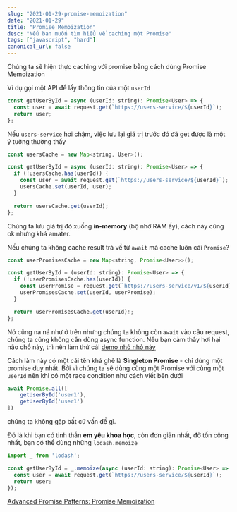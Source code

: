 ```yaml
---
slug: "2021-01-29-promise-memoization"
date: "2021-01-29"
title: "Promise Memoization"
desc: "Nếu bạn muốn tìm hiểu về caching một Promise"
tags: ["javascript", "hard"]
canonical_url: false
---
```



Chúng ta sẽ hiện thực caching với promise bằng cách dùng Promise Memoization

Ví dụ gọi một API để lấy thông tin của một `userId`

```js
const getUserById = async (userId: string): Promise<User> => {
  const user = await request.get(`https://users-service/${userId}`);
  return user;
};
```

Nếu `users-service` hơi chậm, việc lưu lại giá trị trước đó đã get được là một ý tưởng thường thấy

```js
const usersCache = new Map<string, User>();

const getUserById = async (userId: string): Promise<User> => {
  if (!usersCache.has(userId)) {
    const user = await request.get(`https://users-service/${userId}`);
    usersCache.set(userId, user);
  }

  return usersCache.get(userId);
};
```

Chúng ta lưu giá trị đó xuống **in-memory** (bộ nhớ RAM ấy), cách này cũng ok nhưng khá amater.

Nếu chúng ta không cache result trả về từ `await` mà cache luôn cái `Promise`?

```js
const userPromisesCache = new Map<string, Promise<User>>();

const getUserById = (userId: string): Promise<User> => {
  if (!userPromisesCache.has(userId)) {
    const userPromise = request.get(`https://users-service/v1/${userId}`);
    userPromisesCache.set(userId, userPromise);
  }

  return userPromisesCache.get(userId)!;
};
```

Nó cũng na ná như ở trên nhưng chúng ta không còn `await` vào câu request, chúng ta cũng không cần dùng async function. Nếu bạn cảm thấy hơi hại não chổ này, thì nên làm thử cái [demo nhỏ nhỏ này](https://www.jonmellman.com/posts/singleton-promises#followup-experiment)

Cách làm này có một cái tên khá ghê là **Singleton Promise** - chỉ dùng một promise duy nhất. Bởi vì chúng ta sẽ dùng cùng một Promise với cùng một `userId` nên khi có một race condition như cách viết bên dưới

```js
await Promise.all([
    getUserById('user1'),
  	getUserById('user1')
])
```

chúng ta không gặp bất cứ vấn đề gì.

Đó là khi bạn có tinh thần **em yêu khoa học**, còn đơn giản nhất, đỡ tốn công nhất, bạn có thể dùng những `lodash.memoize`

```js
import _ from 'lodash';

const getUserById = _.memoize(async (userId: string): Promise<User> => {
  const user = await request.get(`https://users-service/${userId}`);
  return user;
});
```



[Advanced Promise Patterns: Promise Memoization](https://www.jonmellman.com/posts/promise-memoization)
